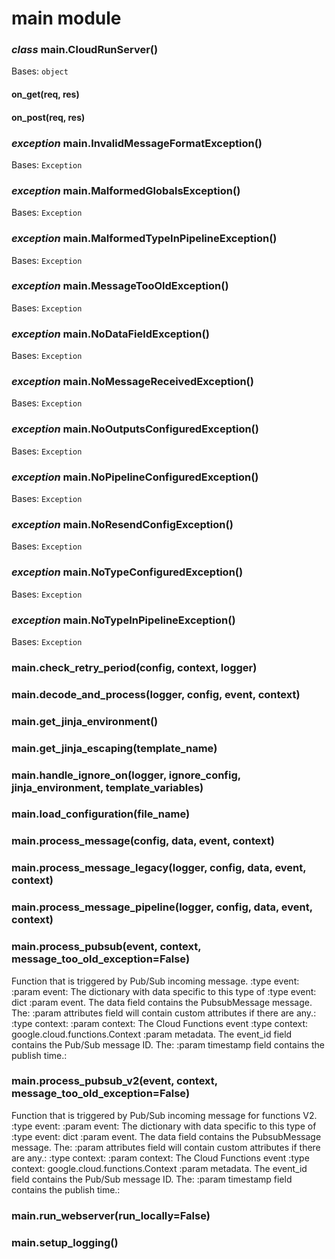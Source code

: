 # main module


### _class_ main.CloudRunServer()
Bases: `object`


#### on_get(req, res)

#### on_post(req, res)

### _exception_ main.InvalidMessageFormatException()
Bases: `Exception`


### _exception_ main.MalformedGlobalsException()
Bases: `Exception`


### _exception_ main.MalformedTypeInPipelineException()
Bases: `Exception`


### _exception_ main.MessageTooOldException()
Bases: `Exception`


### _exception_ main.NoDataFieldException()
Bases: `Exception`


### _exception_ main.NoMessageReceivedException()
Bases: `Exception`


### _exception_ main.NoOutputsConfiguredException()
Bases: `Exception`


### _exception_ main.NoPipelineConfiguredException()
Bases: `Exception`


### _exception_ main.NoResendConfigException()
Bases: `Exception`


### _exception_ main.NoTypeConfiguredException()
Bases: `Exception`


### _exception_ main.NoTypeInPipelineException()
Bases: `Exception`


### main.check_retry_period(config, context, logger)

### main.decode_and_process(logger, config, event, context)

### main.get_jinja_environment()

### main.get_jinja_escaping(template_name)

### main.handle_ignore_on(logger, ignore_config, jinja_environment, template_variables)

### main.load_configuration(file_name)

### main.process_message(config, data, event, context)

### main.process_message_legacy(logger, config, data, event, context)

### main.process_message_pipeline(logger, config, data, event, context)

### main.process_pubsub(event, context, message_too_old_exception=False)
Function that is triggered by Pub/Sub incoming message.
:type event: 
:param event: The dictionary with data specific to this type of
:type event: dict
:param event. The data field contains the PubsubMessage message. The:
:param attributes field will contain custom attributes if there are any.:
:type context: 
:param context: The Cloud Functions event
:type context: google.cloud.functions.Context
:param metadata. The event_id field contains the Pub/Sub message ID. The:
:param timestamp field contains the publish time.:


### main.process_pubsub_v2(event, context, message_too_old_exception=False)
Function that is triggered by Pub/Sub incoming message for functions V2.
:type event: 
:param event: The dictionary with data specific to this type of
:type event: dict
:param event. The data field contains the PubsubMessage message. The:
:param attributes field will contain custom attributes if there are any.:
:type context: 
:param context: The Cloud Functions event
:type context: google.cloud.functions.Context
:param metadata. The event_id field contains the Pub/Sub message ID. The:
:param timestamp field contains the publish time.:


### main.run_webserver(run_locally=False)

### main.setup_logging()

